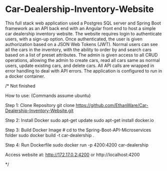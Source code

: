 # Car-Dealership-Inventory-Website
This full stack web application used a Postgres SQL server and Spring Boot framework as an API back end with an Angular front end to host a simple car dealership inventory website. The website requires login to authenticate users, with a sign-up option. Once authenticated, the user is given authorization based on a JSON Web Tokens (JWT). Normal users can see all the cars in the inventory, with the ability to order by and search cars based on a list of preset attributes. The admin is given access to all CRUD operations, allowing the admin to create cars, read all cars same as normal users, update existing cars, and delete cars. All API calls are wrapped in error handling to deal with API errors. The application is configured to run in a docker container.

/* Not finished

How to use: (Commands assume ubuntu)

Step 1: Clone Repository
	git clone https://github.com/EthanWare/Car-Dealership-Inventory-Website.git

Step 2: Install Docker
	sudo apt-get update
	sudo apt-get install docker.io

Step 3: Build Docker Image
	# cd to the Spring-Boot-API-Microservices folder
	sudo docker build -t car-dealership .

Step 4: Run Dockerfile
	sudo docker run -p 4200:4200 car-dealership

Access website at:
http://172.17.0.2:4200
or
http://localhost:4200

*/
